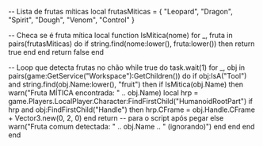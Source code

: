 -- Lista de frutas míticas
local frutasMiticas = {
    "Leopard", "Dragon", "Spirit", "Dough", "Venom", "Control"
}

-- Checa se é fruta mítica
local function IsMitica(nome)
    for _, fruta in pairs(frutasMiticas) do
        if string.find(nome:lower(), fruta:lower()) then
            return true
        end
    end
    return false
end

-- Loop que detecta frutas no chão
while true do
    task.wait(1)
    for _, obj in pairs(game:GetService("Workspace"):GetChildren()) do
        if obj:IsA("Tool") and string.find(obj.Name:lower(), "fruit") then
            if IsMitica(obj.Name) then
                warn("Fruta MÍTICA encontrada: " .. obj.Name)
                local hrp = game.Players.LocalPlayer.Character:FindFirstChild("HumanoidRootPart")
                if hrp and obj:FindFirstChild("Handle") then
                    hrp.CFrame = obj.Handle.CFrame + Vector3.new(0, 2, 0)
                end
                return -- para o script após pegar
            else
                warn("Fruta comum detectada: " .. obj.Name .. " (ignorando)")
            end
        end
    end
end
